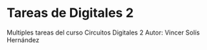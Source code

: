 # Tareas de Digitales 2
Multiples tareas del curso Circuitos Digitales 2
Autor: Vincer Solís Hernández
